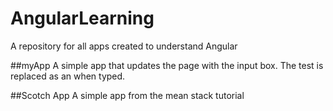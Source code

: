 # AngularLearning
A repository for all apps created to understand Angular

##myApp 
A simple app that updates the page with the input box. The test is replaced as an when typed. 

##Scotch App
A simple app from the mean stack tutorial
